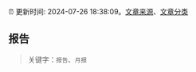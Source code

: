 :alarm_clock: 更新时间: 2024-07-26 18:38:09。[文章来源](/README.md)、[文章分类](/TAGS.md)

## 报告


> 关键字：`报告`、`月报`



